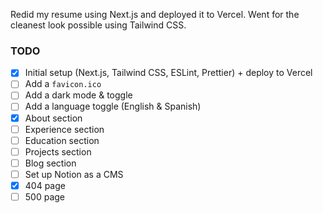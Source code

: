 Redid my resume using Next.js and deployed it to Vercel. Went for the cleanest look possible using Tailwind CSS.

### TODO

- [x] Initial setup (Next.js, Tailwind CSS, ESLint, Prettier) + deploy to Vercel
- [ ] Add a `favicon.ico`
- [ ] Add a dark mode & toggle
- [ ] Add a language toggle (English & Spanish)
- [x] About section
- [ ] Experience section
- [ ] Education section
- [ ] Projects section
- [ ] Blog section
- [ ] Set up Notion as a CMS
- [x] 404 page
- [ ] 500 page
